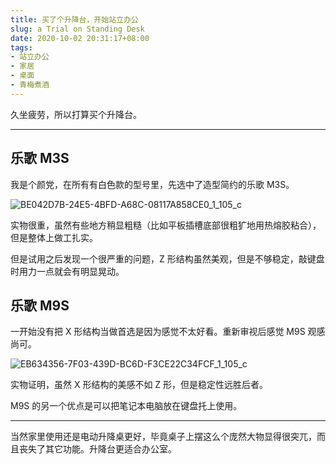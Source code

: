 ```yaml
---
title: 买了个升降台，开始站立办公
slug: a Trial on Standing Desk
date: 2020-10-02 20:31:17+08:00
tags:
- 站立办公
- 家居
- 桌面
- 青梅煮酒
---
```


久坐疲劳，所以打算买个升降台。

------

## 乐歌 M3S

我是个颜党，在所有有白色款的型号里，先选中了造型简约的乐歌 M3S。

![BE042D7B-24E5-4BFD-A68C-08117A858CE0_1_105_c](https://raw.githubusercontent.com/xbot/image-hosting/master/blog/2020-10-02-20-44-40-BE042D7B-24E5-4BFD-A68C-08117A858CE0_1_105_c.jpeg)

实物很重，虽然有些地方稍显粗糙（比如平板插槽底部很粗犷地用热熔胶粘合），但是整体上做工扎实。

但是试用之后发现一个很严重的问题，Z 形结构虽然美观，但是不够稳定，敲键盘时用力一点就会有明显晃动。

## 乐歌 M9S

一开始没有把 X 形结构当做首选是因为感觉不太好看。重新审视后感觉 M9S 观感尚可。

![EB634356-7F03-439D-BC6D-F3CE22C34FCF_1_105_c](https://raw.githubusercontent.com/xbot/image-hosting/master/blog/2020-10-02-20-54-50-EB634356-7F03-439D-BC6D-F3CE22C34FCF_1_105_c.jpeg)

实物证明，虽然 X 形结构的美感不如 Z 形，但是稳定性远胜后者。

M9S 的另一个优点是可以把笔记本电脑放在键盘托上使用。

------

当然家里使用还是电动升降桌更好，毕竟桌子上摆这么个庞然大物显得很突兀，而且丧失了其它功能。升降台更适合办公室。